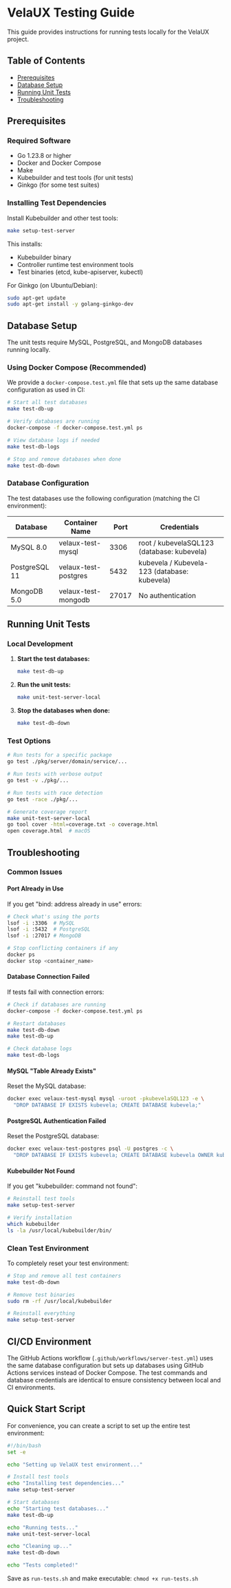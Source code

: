 # VelaUX Testing Guide

This guide provides instructions for running tests locally for the VelaUX project.

## Table of Contents
- [Prerequisites](#prerequisites)
- [Database Setup](#database-setup)
- [Running Unit Tests](#running-unit-tests)
- [Troubleshooting](#troubleshooting)

## Prerequisites

### Required Software
- Go 1.23.8 or higher
- Docker and Docker Compose
- Make
- Kubebuilder and test tools (for unit tests)
- Ginkgo (for some test suites)

### Installing Test Dependencies

Install Kubebuilder and other test tools:
```bash
make setup-test-server
```

This installs:
- Kubebuilder binary
- Controller runtime test environment tools
- Test binaries (etcd, kube-apiserver, kubectl)

For Ginkgo (on Ubuntu/Debian):
```bash
sudo apt-get update
sudo apt-get install -y golang-ginkgo-dev
```

## Database Setup

The unit tests require MySQL, PostgreSQL, and MongoDB databases running locally.

### Using Docker Compose (Recommended)

We provide a `docker-compose.test.yml` file that sets up the same database configuration as used in CI:

```bash
# Start all test databases
make test-db-up

# Verify databases are running
docker-compose -f docker-compose.test.yml ps

# View database logs if needed
make test-db-logs

# Stop and remove databases when done
make test-db-down
```

### Database Configuration

The test databases use the following configuration (matching the CI environment):

| Database   | Container Name      | Port  | Credentials                                    |
|------------|-------------------|-------|------------------------------------------------|
| MySQL 8.0  | velaux-test-mysql | 3306  | root / kubevelaSQL123 (database: kubevela)    |
| PostgreSQL 11 | velaux-test-postgres | 5432 | kubevela / Kubevela-123 (database: kubevela) |
| MongoDB 5.0 | velaux-test-mongodb | 27017 | No authentication                             |

## Running Unit Tests

### Local Development

1. **Start the test databases:**
   ```bash
   make test-db-up
   ```

2. **Run the unit tests:**
   ```bash
   make unit-test-server-local
   ```

3. **Stop the databases when done:**
   ```bash
   make test-db-down
   ```

### Test Options

```bash
# Run tests for a specific package
go test ./pkg/server/domain/service/...

# Run tests with verbose output
go test -v ./pkg/...

# Run tests with race detection
go test -race ./pkg/...

# Generate coverage report
make unit-test-server-local
go tool cover -html=coverage.txt -o coverage.html
open coverage.html  # macOS
```


## Troubleshooting

### Common Issues

#### Port Already in Use
If you get "bind: address already in use" errors:

```bash
# Check what's using the ports
lsof -i :3306  # MySQL
lsof -i :5432  # PostgreSQL
lsof -i :27017 # MongoDB

# Stop conflicting containers if any
docker ps
docker stop <container_name>
```

#### Database Connection Failed
If tests fail with connection errors:

```bash
# Check if databases are running
docker-compose -f docker-compose.test.yml ps

# Restart databases
make test-db-down
make test-db-up

# Check database logs
make test-db-logs
```

#### MySQL "Table Already Exists"
Reset the MySQL database:

```bash
docker exec velaux-test-mysql mysql -uroot -pkubevelaSQL123 -e \
  "DROP DATABASE IF EXISTS kubevela; CREATE DATABASE kubevela;"
```

#### PostgreSQL Authentication Failed
Reset the PostgreSQL database:

```bash
docker exec velaux-test-postgres psql -U postgres -c \
  "DROP DATABASE IF EXISTS kubevela; CREATE DATABASE kubevela OWNER kubevela;"
```

#### Kubebuilder Not Found
If you get "kubebuilder: command not found":

```bash
# Reinstall test tools
make setup-test-server

# Verify installation
which kubebuilder
ls -la /usr/local/kubebuilder/bin/
```

### Clean Test Environment

To completely reset your test environment:

```bash
# Stop and remove all test containers
make test-db-down

# Remove test binaries
sudo rm -rf /usr/local/kubebuilder

# Reinstall everything
make setup-test-server
```

## CI/CD Environment

The GitHub Actions workflow (`.github/workflows/server-test.yml`) uses the same database configuration but sets up databases using GitHub Actions services instead of Docker Compose. The test commands and database credentials are identical to ensure consistency between local and CI environments.

## Quick Start Script

For convenience, you can create a script to set up the entire test environment:

```bash
#!/bin/bash
set -e

echo "Setting up VelaUX test environment..."

# Install test tools
echo "Installing test dependencies..."
make setup-test-server

# Start databases
echo "Starting test databases..."
make test-db-up

echo "Running tests..."
make unit-test-server-local

echo "Cleaning up..."
make test-db-down

echo "Tests completed!"
```

Save as `run-tests.sh` and make executable: `chmod +x run-tests.sh`